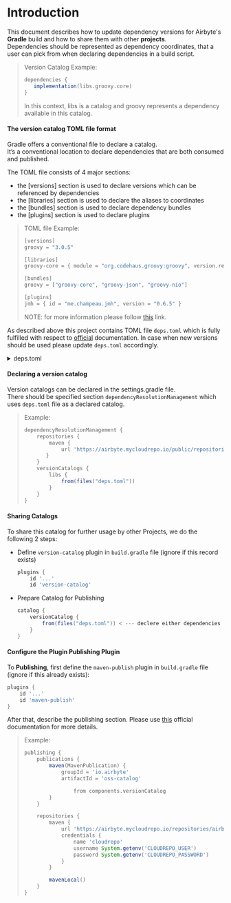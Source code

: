 # Introduction

This document describes how to update dependency versions for Airbyte's **Gradle** build and how to share them with other **projects**.      
Dependencies should be represented as dependency coordinates, that a user can pick from when declaring dependencies in a build script.

> Version Catalog Example:
> ```gradle
> dependencies {
>    implementation(libs.groovy.core)
> }
> ```
> In this context, libs is a catalog and groovy represents a dependency available in this catalog.

#### The version catalog TOML file format
Gradle offers a conventional file to declare a catalog.   
It’s a conventional location to declare dependencies that are both consumed and published.

The TOML file consists of 4 major sections:
- the [versions] section is used to declare versions which can be referenced by dependencies
- the [libraries] section is used to declare the aliases to coordinates
- the [bundles] section is used to declare dependency bundles
- the [plugins] section is used to declare plugins

> TOML file Example:
> ```gradle
> [versions]
> groovy = "3.0.5"
> 
> [libraries]
> groovy-core = { module = "org.codehaus.groovy:groovy", version.ref = "groovy" }
> 
> [bundles]
> groovy = ["groovy-core", "groovy-json", "groovy-nio"]
> 
> [plugins]
> jmh = { id = "me.champeau.jmh", version = "0.6.5" }
> ```
> NOTE: for more information please follow [this](https://docs.gradle.org/current/userguide/platforms.html#:~:text=The%20version%20catalog%20TOML%20file%20format
) link.

As described above this project contains TOML file `deps.toml` which is fully fulfilled with respect to [official](https://docs.gradle.org/current/userguide/platforms.html#sub::toml-dependencies-format) documentation.
In case when new versions should be used please update `deps.toml` accordingly.

<details>
<summary>deps.toml</summary>

[versions]  
fasterxml_version = "2.13.0"  
glassfish_version = "2.31"  
commons_io = "2.7"  
log4j = "2.17.1"  
slf4j = "1.7.30"  
lombok = "1.18.22"  
junit-jupiter = "5.7.2"

[libraries]
fasterxml = { module = "com.fasterxml.jackson:jackson-bom", version.ref = "fasterxml_version" }  
glassfish = { module = "org.glassfish.jersey:jackson-bom", version.ref = "glassfish_version" }  
jackson-databind = { module = "com.fasterxml.jackson.core:jackson-databind", version.ref = "fasterxml_version" }  
jackson-annotations = { module = "com.fasterxml.jackson.core:jackson-annotations", version.ref = "fasterxml_version" }  
jackson-dataformat = { module = "com.fasterxml.jackson.dataformat:jackson-dataformat-yaml", version.ref = "fasterxml_version" }  
jackson-datatype = { module = "com.fasterxml.jackson.datatype:jackson-datatype-jsr310", version.ref = "fasterxml_version" }  
guava = { module = "com.google.guava:guava", version = "30.1.1-jre" }  
commons-io = { module = "commons-io:commons-io", version.ref = "commons_io" }  
apache-commons = { module = "org.apache.commons:commons-compress", version = "1.20" }  
apache-commons-lang = { module = "org.apache.commons:commons-lang3", version = "3.11" }  
slf4j-api = { module = "org.slf4j:slf4j-api", version = "1.7.30" }  
log4j-api = { module = "org.apache.logging.log4j:log4j-api", version.ref = "log4j" }  
log4j-core = { module = "org.apache.logging.log4j:log4j-core", version.ref = "log4j" }  
log4j-impl = { module = "org.apache.logging.log4j:log4j-slf4j-impl", version.ref = "log4j" }  
log4j-web = { module = "org.apache.logging.log4j:log4j-web", version.ref = "log4j" }  
jul-to-slf4j = { module = "org.slf4j:jul-to-slf4j", version.ref = "slf4j" }  
jcl-over-slf4j = { module = "org.slf4j:jcl-over-slf4j", version.ref = "slf4j" }  
log4j-over-slf4j = { module = "org.slf4j:log4j-over-slf4j", version.ref = "slf4j" }  
appender-log4j2 = { module = "com.therealvan:appender-log4j2", version = "3.6.0" }  
aws-java-sdk-s3 = { module = "com.amazonaws:aws-java-sdk-s3", version = "1.12.6" }  
google-cloud-storage = { module = "com.google.cloud:google-cloud-storage", version = "2.2.2" }  
s3 = { module = "software.amazon.awssdk:s3", version = "2.16.84" }  
lombok = { module = "org.projectlombok:lombok", version.ref = "lombok" }  
junit-jupiter-engine = { module = "org.junit.jupiter:junit-jupiter-engine", version.ref = "junit-jupiter" }  
junit-jupiter-api = { module = "org.junit.jupiter:junit-jupiter-api", version.ref = "junit-jupiter" }  
junit-jupiter-params = { module = "org.junit.jupiter:junit-jupiter-params", version.ref = "junit-jupiter" }  
mockito-junit-jupiter = { module = "org.mockito:mockito-junit-jupiter", version = "4.0.0" }  
assertj-core = { module = "org.assertj:assertj-core", version = "3.21.0" }  
junit-pioneer = { module = "org.junit-pioneer:junit-pioneer", version = "1.6.2" }  
findsecbugs-plugin = { module = "com.h3xstream.findsecbugs:findsecbugs-plugin", version = "1.11.0" }

[bundles]  
jackson = ["jackson-databind", "jackson-annotations", "jackson-dataformat", "jackson-datatype"]  
apache = ["apache-commons", "apache-commons-lang"]  
log4j = ["log4j-api", "log4j-core", "log4j-impl", "log4j-web"]  
slf4j = ["jul-to-slf4j", "jcl-over-slf4j", "log4j-over-slf4j"]  
junit = ["junit-jupiter-api", "junit-jupiter-params", "mockito-junit-jupiter"]

</details>

#### Declaring a version catalog
Version catalogs can be declared in the settings.gradle file.  
There should be specified section `dependencyResolutionManagement` which uses `deps.toml` file as a declared catalog.
> Example:
> ```gradle
> dependencyResolutionManagement {
>     repositories {
>         maven {
>             url 'https://airbyte.mycloudrepo.io/public/repositories/airbyte-public-jars/'
>        }
>     }
>     versionCatalogs {
>         libs {
>             from(files("deps.toml"))
>         }
>     }
> }
> ```

#### Sharing Catalogs
To share this catalog for further usage by other Projects, we do the following 2 steps:
- Define `version-catalog` plugin in `build.gradle` file (ignore if this record exists)
  ```gradle
  plugins {
      id '...'
      id 'version-catalog'
  ```
- Prepare Catalog for Publishing
  ```gradle 
  catalog {
      versionCatalog {
          from(files("deps.toml")) < --- declere either dependencies or specify existing TOML file
      }
  }
  ``` 

#### Configure the Plugin Publishing Plugin
To **Publishing**, first define the `maven-publish` plugin in `build.gradle` file (ignore if this already exists):
```gradle
plugins {
    id '...'
    id 'maven-publish'
}
```
After that, describe the publishing section. Please use [this](https://docs.gradle.org/current/userguide/publishing_gradle_plugins.html) official documentation for more details.
> Example:
> ```gradle
> publishing {
>     publications {
>         maven(MavenPublication) {
>             groupId = 'io.airbyte'
>             artifactId = 'oss-catalog'
> 
>                 from components.versionCatalog
>         }
>     }
> 
>     repositories {
>         maven {
>             url 'https://airbyte.mycloudrepo.io/repositories/airbyte-public-jars'
>             credentials {
>                 name 'cloudrepo'
>                 username System.getenv('CLOUDREPO_USER')
>                 password System.getenv('CLOUDREPO_PASSWORD')
>             }
>         }
> 
>         mavenLocal()
>     }
> }
> ```
